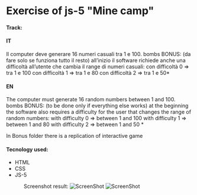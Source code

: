 <h1>Exercise of js-5 "Mine camp"</h1>
<h4>Track:<h4>

<h4>IT</h4>
<p>
  Il computer deve generare 16 numeri casuali tra 1 e 100.
  bombs
  BONUS: (da fare solo se funziona tutto il resto)
  all’inizio il software richiede anche una difficoltà all’utente che cambia il range di numeri casuali:
  con difficoltà 0 => tra 1 e 100
  con difficoltà 1 =>  tra 1 e 80
  con difficoltà 2 => tra 1 e 50*
</p>
<h4>EN</h4>
<p>
  The computer must generate 16 random numbers between 1 and 100.
  bombs
  BONUS: (to be done only if everything else works)
  at the beginning the software also requires a difficulty for the user that changes the range of random numbers:
  with difficulty 0 => between 1 and 100
  with difficulty 1 => between 1 and 80
  with difficulty 2 => between 1 and 50 *
</p>
 
<p>In Bonus folder there is a replication of interactive game </p>
<h4>Tecnology used:</h4>
<ul>
  <li>HTML</li>
  <li>CSS</li>
  <li>JS-5</li>
  
<ul>  
 Screenshot result:

 <img src="https://drive.google.com/uc?export=view&id=1CKBEmtXelwoX8bEYffFIlmh3ZZ_a-_q9" alt="ScreenShot">
  <img src="https://drive.google.com/uc?export=view&id=1UD64uwrFop-l3_xwyCmlkbwAtgpbPKEb" alt="ScreenShot">
